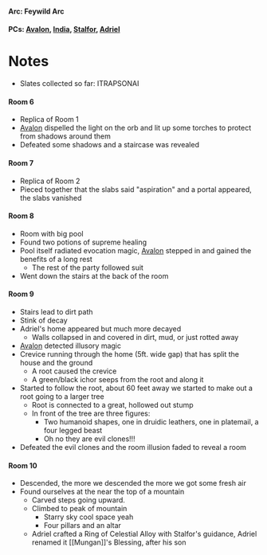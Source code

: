#### Arc: Feywild Arc
#### PCs: [Avalon](PCs/Current/Avalon.md), [India](PCs/Current/India.md), [Stalfor](PCs/Current/Stalfor.md), [Adriel](PCs/Current/Adriel.md)

# Notes
- Slates collected so far: ITRAPSONAI

#### Room 6
- Replica of Room 1
- [Avalon](PCs/Current/Avalon.md) dispelled the light on the orb and lit up some torches to protect from shadows around them
- Defeated some shadows and a staircase was revealed 

#### Room 7
- Replica of Room 2
- Pieced together that the slabs said "aspiration" and a portal appeared, the slabs vanished

#### Room 8
- Room with big pool
- Found two potions of supreme healing
- Pool itself radiated evocation magic, [Avalon](PCs/Current/Avalon.md) stepped in and gained the benefits of a long rest
	- The rest of the party followed suit
- Went down the stairs at the back of the room

#### Room 9
- Stairs lead to dirt path
- Stink of decay
- Adriel's home appeared but much more decayed
	- Walls collapsed in and covered in dirt, mud, or just rotted away
- [Avalon](PCs/Current/Avalon.md) detected illusory magic
- Crevice running through the home (5ft. wide gap) that has split the house and the ground
	- A root caused the crevice
	- A green/black ichor seeps from the root and along it
- Started to follow the root, about 60 feet away we started to make out a root going to a larger tree
	- Root is connected to a great, hollowed out stump
	- In front of the tree are three figures:
		- Two humanoid shapes, one in druidic leathers, one in platemail, a four legged beast
		- Oh no they are evil clones!!!
- Defeated the evil clones and the room illusion faded to reveal a room

#### Room 10
- Descended, the more we descended the more we got some fresh air
- Found ourselves at the near the top of a mountain
	- Carved steps going upward.
	- Climbed to peak of mountain
		- Starry sky cool space yeah
		- Four pillars and an altar
	- Adriel crafted a Ring of Celestial Alloy with Stalfor's guidance, Adriel renamed it [[Mungan]]'s Blessing, after his son